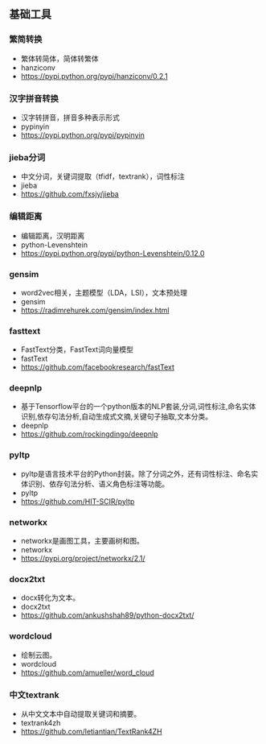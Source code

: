 ## 基础工具

### 繁简转换
* 繁体转简体，简体转繁体
* hanziconv
* https://pypi.python.org/pypi/hanziconv/0.2.1  


### 汉字拼音转换
* 汉字转拼音，拼音多种表示形式
* pypinyin
* https://pypi.python.org/pypi/pypinyin


### jieba分词
* 中文分词，关键词提取（tfidf，textrank），词性标注
* jieba
* https://github.com/fxsjy/jieba  


### 编辑距离
* 编辑距离，汉明距离
* python-Levenshtein
* https://pypi.python.org/pypi/python-Levenshtein/0.12.0


### gensim
* word2vec相关，主题模型（LDA，LSI），文本预处理
* gensim
* https://radimrehurek.com/gensim/index.html


### fasttext
* FastText分类，FastText词向量模型
* fastText
* https://github.com/facebookresearch/fastText


### deepnlp
* 基于Tensorflow平台的一个python版本的NLP套装,分词,词性标注,命名实体识别,依存句法分析,自动生成式文摘,关键句子抽取,文本分类。
* deepnlp
* https://github.com/rockingdingo/deepnlp


### pyltp
* pyltp是语言技术平台的Python封装。除了分词之外，还有词性标注、命名实体识别、依存句法分析、语义角色标注等功能。
* pyltp
* https://github.com/HIT-SCIR/pyltp


### networkx
* networkx是画图工具，主要画树和图。
* networkx
* https://pypi.org/project/networkx/2.1/


### docx2txt
* docx转化为文本。
* docx2txt
* https://github.com/ankushshah89/python-docx2txt/


### wordcloud
* 绘制云图。
* wordcloud
* https://github.com/amueller/word_cloud


### 中文textrank
* 从中文文本中自动提取关键词和摘要。
* textrank4zh
* https://github.com/letiantian/TextRank4ZH


